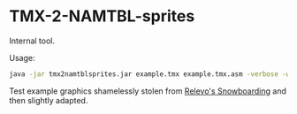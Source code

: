 
# TMX-2-NAMTBL-sprites

Internal tool.

Usage:

```sh
java -jar tmx2namtblsprites.jar example.tmx example.tmx.asm -verbose -width 3 -height 3 -name EXAMPLE
```

Test example graphics shamelessly stolen from [Relevo's Snowboarding](https://relevo.itch.io/snowboarding) and then slightly adapted.
